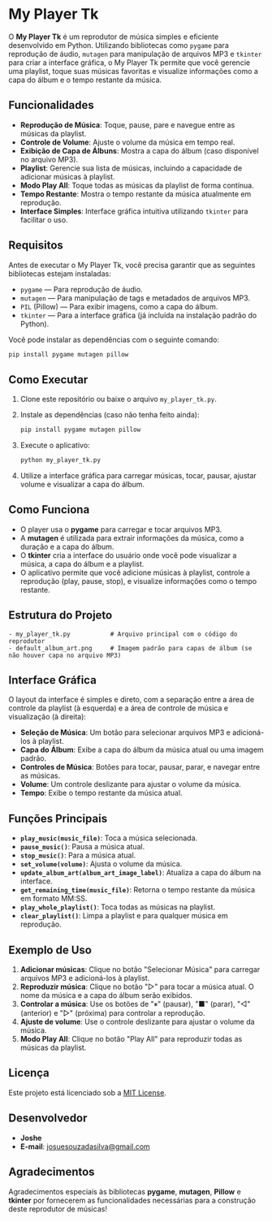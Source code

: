 # My Player Tk

O **My Player Tk** é um reprodutor de música simples e eficiente desenvolvido em Python. Utilizando bibliotecas como `pygame` para reprodução de áudio, `mutagen` para manipulação de arquivos MP3 e `tkinter` para criar a interface gráfica, o My Player Tk permite que você gerencie uma playlist, toque suas músicas favoritas e visualize informações como a capa do álbum e o tempo restante da música.

## Funcionalidades

- **Reprodução de Música**: Toque, pause, pare e navegue entre as músicas da playlist.
- **Controle de Volume**: Ajuste o volume da música em tempo real.
- **Exibição de Capa de Álbuns**: Mostra a capa do álbum (caso disponível no arquivo MP3).
- **Playlist**: Gerencie sua lista de músicas, incluindo a capacidade de adicionar músicas à playlist.
- **Modo Play All**: Toque todas as músicas da playlist de forma contínua.
- **Tempo Restante**: Mostra o tempo restante da música atualmente em reprodução.
- **Interface Simples**: Interface gráfica intuitiva utilizando `tkinter` para facilitar o uso.

## Requisitos

Antes de executar o My Player Tk, você precisa garantir que as seguintes bibliotecas estejam instaladas:

- `pygame` — Para reprodução de áudio.
- `mutagen` — Para manipulação de tags e metadados de arquivos MP3.
- `PIL` (Pillow) — Para exibir imagens, como a capa do álbum.
- `tkinter` — Para a interface gráfica (já incluída na instalação padrão do Python).

Você pode instalar as dependências com o seguinte comando:

```bash
pip install pygame mutagen pillow
```

## Como Executar

1. Clone este repositório ou baixe o arquivo `my_player_tk.py`.
2. Instale as dependências (caso não tenha feito ainda):
   
   ```bash
   pip install pygame mutagen pillow
   ```

3. Execute o aplicativo:

   ```bash
   python my_player_tk.py
   ```

4. Utilize a interface gráfica para carregar músicas, tocar, pausar, ajustar volume e visualizar a capa do álbum.

## Como Funciona

- O player usa o **pygame** para carregar e tocar arquivos MP3.
- A **mutagen** é utilizada para extrair informações da música, como a duração e a capa do álbum.
- O **tkinter** cria a interface do usuário onde você pode visualizar a música, a capa do álbum e a playlist.
- O aplicativo permite que você adicione músicas à playlist, controle a reprodução (play, pause, stop), e visualize informações como o tempo restante.

## Estrutura do Projeto

```plaintext
- my_player_tk.py           # Arquivo principal com o código do reprodutor
- default_album_art.png     # Imagem padrão para capas de álbum (se não houver capa no arquivo MP3)
```

## Interface Gráfica

O layout da interface é simples e direto, com a separação entre a área de controle da playlist (à esquerda) e a área de controle de música e visualização (à direita):

- **Seleção de Música**: Um botão para selecionar arquivos MP3 e adicioná-los à playlist.
- **Capa do Álbum**: Exibe a capa do álbum da música atual ou uma imagem padrão.
- **Controles de Música**: Botões para tocar, pausar, parar, e navegar entre as músicas.
- **Volume**: Um controle deslizante para ajustar o volume da música.
- **Tempo**: Exibe o tempo restante da música atual.

## Funções Principais

- **`play_music(music_file)`**: Toca a música selecionada.
- **`pause_music()`**: Pausa a música atual.
- **`stop_music()`**: Para a música atual.
- **`set_volume(volume)`**: Ajusta o volume da música.
- **`update_album_art(album_art_image_label)`**: Atualiza a capa do álbum na interface.
- **`get_remaining_time(music_file)`**: Retorna o tempo restante da música em formato MM:SS.
- **`play_whole_playlist()`**: Toca todas as músicas na playlist.
- **`clear_playlist()`**: Limpa a playlist e para qualquer música em reprodução.

## Exemplo de Uso

1. **Adicionar músicas**: Clique no botão "Selecionar Música" para carregar arquivos MP3 e adicioná-los à playlist.
2. **Reproduzir música**: Clique no botão "▷" para tocar a música atual. O nome da música e a capa do álbum serão exibidos.
3. **Controlar a música**: Use os botões de "⏸" (pausar), "■" (parar), "◁" (anterior) e "▷" (próxima) para controlar a reprodução.
4. **Ajuste de volume**: Use o controle deslizante para ajustar o volume da música.
5. **Modo Play All**: Clique no botão "Play All" para reproduzir todas as músicas da playlist.

## Licença

Este projeto está licenciado sob a [MIT License](LICENSE).

## Desenvolvedor

- **Joshe**
- **E-mail**: josuesouzadasilva@gmail.com  

## Agradecimentos

Agradecimentos especiais às bibliotecas **pygame**, **mutagen**, **Pillow** e **tkinter** por fornecerem as funcionalidades necessárias para a construção deste reprodutor de músicas!

